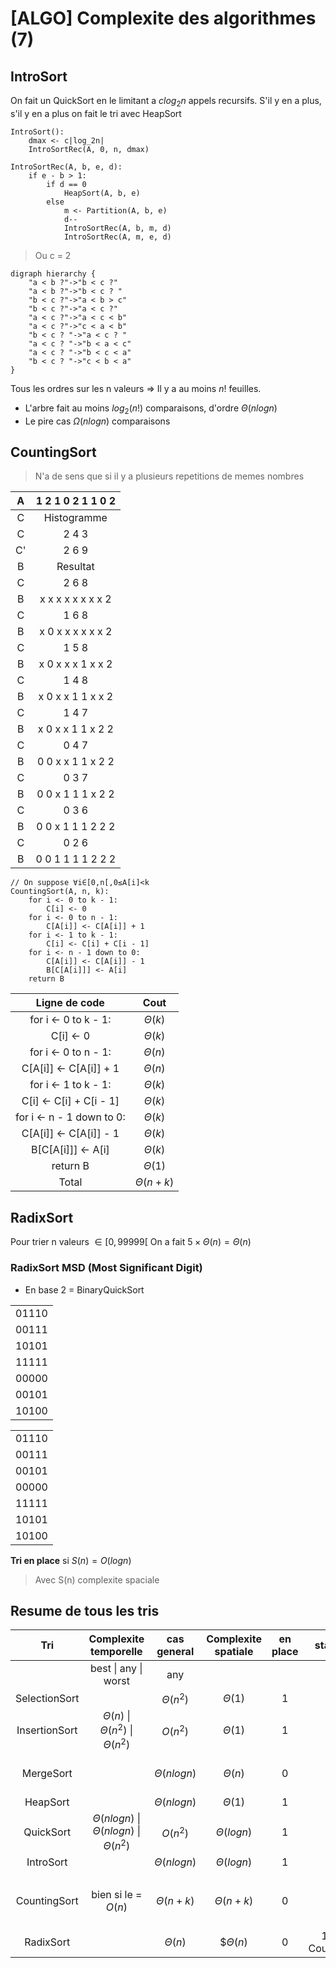 [ALGO] Complexite des algorithmes (7)
===

## IntroSort

On fait un QuickSort en le limitant a $c log_2n$ appels recursifs. S'il y en a plus, s'il y en a plus on fait le tri avec HeapSort

```
IntroSort():
    dmax <- c|log_2n|
    IntroSortRec(A, 0, n, dmax)
    
IntroSortRec(A, b, e, d):
    if e - b > 1:
        if d == 0
            HeapSort(A, b, e)
        else
            m <- Partition(A, b, e)
            d--
            IntroSortRec(A, b, m, d)
            IntroSortRec(A, m, e, d)
```

> Ou c = 2


```graphviz
digraph hierarchy {
    "a < b ?"->"b < c ?"
    "a < b ?"->"b < c ? "
    "b < c ?"->"a < b > c"
    "b < c ?"->"a < c ?"
    "a < c ?"->"a < c < b"
    "a < c ?"->"c < a < b"
    "b < c ? "->"a < c ? "
    "a < c ? "->"b < a < c"
    "a < c ? "->"b < c < a"
    "b < c ? "->"c < b < a"
}
```

Tous les ordres sur les n valeurs $\Rightarrow$ Il y a au moins $n!$ feuilles.
- L'arbre fait au moins $log_2(n!)$ comparaisons, d'ordre $\Theta(n log n)$
- Le pire cas $\Omega(n log n)$ comparaisons

## CountingSort

> N'a de sens que si il y a plusieurs repetitions de memes nombres

|A|1 2 1 0 2 1 1 0 2|
|:---:|:---:|
|C|Histogramme|
|C|2 4 3|
|C'|2 6 9|
|B|Resultat|
|C|2 6 8|
|B|x x x x x x x x 2|
|C|1 6 8|
|B|x 0 x x x x x x 2|
|C|1 5 8|
|B|x 0 x x x 1 x x 2|
|C|1 4 8|
|B|x 0 x x 1 1 x x 2|
|C|1 4 7|
|B|x 0 x x 1 1 x 2 2|
|C|0 4 7|
|B|0 0 x x 1 1 x 2 2|
|C|0 3 7|
|B|0 0 x 1 1 1 x 2 2|
|C|0 3 6|
|B|0 0 x 1 1 1 2 2 2|
|C|0 2 6|
|B|0 0 1 1 1 1 2 2 2|


```
// On suppose ∀i∈[0,n[,0≤A[i]<k
CountingSort(A, n, k):
    for i <- 0 to k - 1:
        C[i] <- 0
    for i <- 0 to n - 1:
        C[A[i]] <- C[A[i]] + 1
    for i <- 1 to k - 1:
        C[i] <- C[i] + C[i - 1]
    for i <- n - 1 down to 0:
        C[A[i]] <- C[A[i]] - 1
        B[C[A[i]]] <- A[i]
    return B
```

|Ligne de code|Cout|
|:--:|:--:|
|for i <- 0 to k - 1:|$\Theta(k)$|
|C[i] <- 0|$\Theta(k)$|
|for i <- 0 to n - 1:|$\Theta(n)$|
|C[A[i]] <- C[A[i]] + 1|$\Theta(n)$|
|for i <- 1 to k - 1:|$\Theta(k)$|
|C[i] <- C[i] + C[i - 1]|$\Theta(k)$|
|for i <- n - 1 down to 0:|$\Theta(k)$|
|C[A[i]] <- C[A[i]] - 1|$\Theta(k)$|
|B[C[A[i]]] <- A[i]|$\Theta(k)$|
|return B|$\Theta(1)$|
|Total|$\Theta(n + k)$|

## RadixSort

Pour trier n valeurs $\in [0, 99999[$
On a fait $5 \times \Theta(n) = \Theta(n)$

### RadixSort MSD (Most Significant Digit)

- En base 2 = BinaryQuickSort

||
|:--:|
|01110|
|00111|
|10101|
|11111|
|00000|
|00101|
|10100|

||
|:---:|
|01110|
|00111|
|00101|
|00000|
|11111|
|10101|
|10100|

**Tri en place** si $S(n) = O(log n)$

> Avec S(n) complexite spaciale

## Resume de tous les tris

|Tri|Complexite temporelle|cas general|Complexite spatiale|en place|stable|Utilite|
|:---:|:---:|:---:|:---:|:---:|:---:|:---:|
||best \| any \| worst|any||
|SelectionSort||$\Theta(n^2)$|$\Theta(1)$|1|0|
|InsertionSort|$\Theta(n)$ \| $\Theta(n^2)$ \| $\Theta(n^2)$|$O(n^2)$|$\Theta(1)$|1|1|petits tableaux|
|MergeSort||$\Theta(nlogn)$|$\Theta(n)$|0|1|seul $nlogn$ stable|
|HeapSort||$\Theta(nlogn)$|$\Theta(1)$|1|0||
|QuickSort|$\Theta(nlogn)$ \| $\Theta(nlogn)$ \| $\Theta(n^2)$|$O(n^2)$|$\Theta(logn)$|1|0|
|IntroSort||$\Theta(nlogn)$|$\Theta(logn)$|1|0|
|||||
|CountingSort|bien si le = $O(n)$|$\Theta(n+k)$|$\Theta(n+k)$|0|1|nb fixe de valeurs a trier|
|RadixSort||$\Theta(n)$|$$\Theta(n)$|0|1 si Counting|